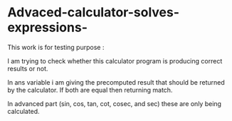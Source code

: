 # Advaced-calculator-solves-expressions-

This work is for testing purpose :

I am trying to check whether this calculator program is producing correct results or not.

In ans variable i am giving the precomputed result that should be returned by the calculator. If both are equal then returning match.

In advanced part (sin, cos, tan, cot, cosec, and sec)
these are only being calculated.
